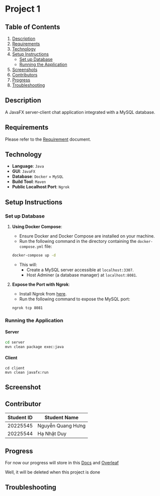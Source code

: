 # Project 1

## Table of Contents
1. [Description](#description)
2. [Requirements](#requirements)
3. [Technology](#technology)
4. [Setup Instructions](#setup-instructions)
    - [Set up Database](#set-up-database)
    - [Running the Application](#running-the-application)
5. [Screenshots](#screenshots)
6. [Contributors](#contributors)
7. [Progress](#progress)
8. [Troubleshooting](#troubleshooting)

## Description
A JavaFX server-client chat application integrated with a MySQL database.

## Requirements
Please refer to the [Requirement](Requirement.MD) document.

## Technology
- **Language**: `Java`
- **GUI**: `JavaFX`
- **Database**: `Docker` + `MySQL`
- **Build Tool**: `Maven`
- **Public Localhost Port**: `Ngrok`

## Setup Instructions

### Set up Database
1. **Using Docker Compose**:
    - Ensure Docker and Docker Compose are installed on your machine.
    - Run the following command in the directory containing the `docker-compose.yml` file:
    ```bash
    docker-compose up -d
    ```
    - This will:
        - Create a MySQL server accessible at `localhost:3307`.
        - Host Adminer (a database manager) at `localhost:8081`.

2. **Expose the Port with Ngrok**:
    - Install Ngrok from [here](https://ngrok.com/download).
    - Run the following command to expose the MySQL port:
    ```bash
    ngrok tcp 8081
    ```

### Running the Application

#### Server
```bash
cd server
mvn clean package exec:java
```
#### Client
```
cd client
mvn clean javafx:run
```

## Screenshot

## Contributor
| Student ID  | Student Name |
| ------------- | ------------- |
| 20225545 | Nguyễn Quang Hưng  |
| 20225544  | Hạ Nhật Duy  |

## Progress

For now our progress will store in this [Docs](https://docs.google.com/document/d/11w4li3BwzRBDgchZ0EQYa_aQc2JgQEDFQK2WTC5q-9c/edit?usp=sharing) and [Overleaf](https://www.overleaf.com/project/6623cdf4acf3f13eca3c4486)

Well, it will be deleted when this project is done

## Troubleshooting
